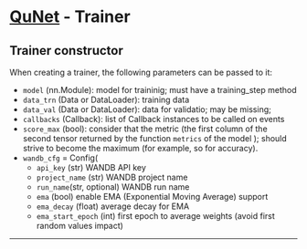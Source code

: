 # [QuNet](README.md) - Trainer


## Trainer constructor

When creating a trainer, the following parameters can be passed to it:
* `model`    (nn.Module): model for traininig; must have a training_step method
* `data_trn` (Data or DataLoader): training data
* `data_val`  (Data or DataLoader): data for validatio; may be missing;
* `callbacks` (Callback): list of Callback instances to be called on events
* `score_max` (bool): consider that the metric (the first column of the second tensor returned by the function `metrics` of the model ); should strive to become the maximum (for example, so for accuracy).
* `wandb_cfg` = Config(
    - `api_key` (str) WANDB API key
    - `project_name` (str) WANDB project name
    - `run_name`(str, optional) WANDB run name
    - `ema` (bool) enable EMA (Exponential Moving Average) support
    - `ema_decay` (float) average decay for EMA
    - `ema_start_epoch` (int) first epoch to average weights (avoid first random values impact)


<hr>

